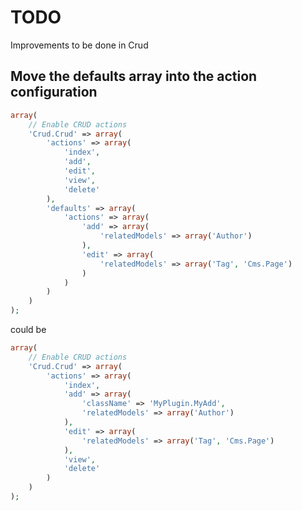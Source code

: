 # TODO

Improvements to be done in Crud

## Move the defaults array into the action configuration

```php
array(
	// Enable CRUD actions
	'Crud.Crud' => array(
		'actions' => array(
			'index',
			'add',
			'edit',
			'view',
			'delete'
		),
		'defaults' => array(
			'actions' => array(
				'add' => array(
					'relatedModels' => array('Author')
				),
				'edit' => array(
					'relatedModels' => array('Tag', 'Cms.Page')
				)
			)
		)
	)
);
```

could be

```php
array(
	// Enable CRUD actions
	'Crud.Crud' => array(
		'actions' => array(
			'index',
			'add' => array(
				'className' => 'MyPlugin.MyAdd',
				'relatedModels' => array('Author')
			),
			'edit' => array(
				'relatedModels' => array('Tag', 'Cms.Page')
			),
			'view',
			'delete'
		)
	)
);
```
